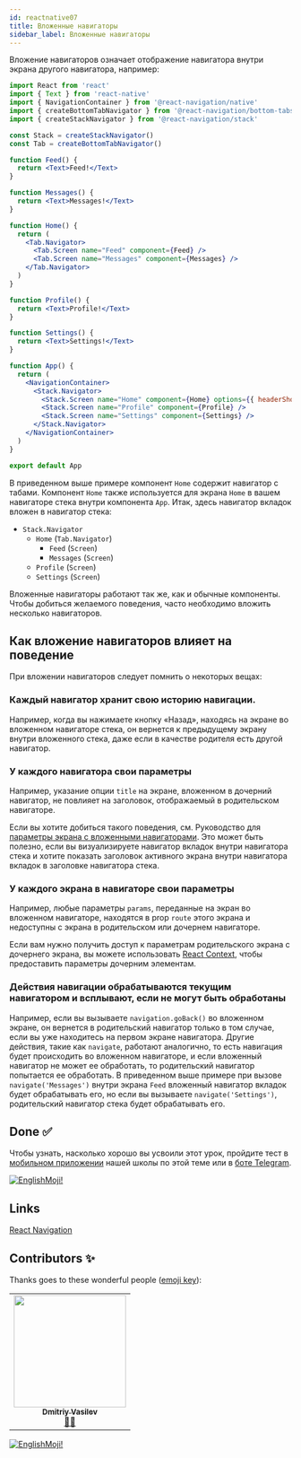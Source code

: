 ```yaml
---
id: reactnative07
title: Вложенные навигаторы
sidebar_label: Вложенные навигаторы
---
```


Вложение навигаторов означает отображение навигатора внутри экрана другого навигатора, например:

```jsx
import React from 'react'
import { Text } from 'react-native'
import { NavigationContainer } from '@react-navigation/native'
import { createBottomTabNavigator } from '@react-navigation/bottom-tabs'
import { createStackNavigator } from '@react-navigation/stack'

const Stack = createStackNavigator()
const Tab = createBottomTabNavigator()

function Feed() {
  return <Text>Feed!</Text>
}

function Messages() {
  return <Text>Messages!</Text>
}

function Home() {
  return (
    <Tab.Navigator>
      <Tab.Screen name="Feed" component={Feed} />
      <Tab.Screen name="Messages" component={Messages} />
    </Tab.Navigator>
  )
}

function Profile() {
  return <Text>Profile!</Text>
}

function Settings() {
  return <Text>Settings!</Text>
}

function App() {
  return (
    <NavigationContainer>
      <Stack.Navigator>
        <Stack.Screen name="Home" component={Home} options={{ headerShown: false }} />
        <Stack.Screen name="Profile" component={Profile} />
        <Stack.Screen name="Settings" component={Settings} />
      </Stack.Navigator>
    </NavigationContainer>
  )
}

export default App
```

В приведенном выше примере компонент `Home` содержит навигатор с табами. Компонент `Home` также используется для экрана `Home` в вашем навигаторе стека внутри компонента `App`. Итак, здесь навигатор вкладок вложен в навигатор стека:

- `Stack.Navigator`
  - `Home` (`Tab.Navigator`)
    - `Feed` (`Screen`)
    - `Messages` (`Screen`)
  - `Profile` (`Screen`)
  - `Settings` (`Screen`)

Вложенные навигаторы работают так же, как и обычные компоненты. Чтобы добиться желаемого поведения, часто необходимо вложить несколько навигаторов.

## Как вложение навигаторов влияет на поведение

При вложении навигаторов следует помнить о некоторых вещах:

### Каждый навигатор хранит свою историю навигации.

Например, когда вы нажимаете кнопку «Назад», находясь на экране во вложенном навигаторе стека, он вернется к предыдущему экрану внутри вложенного стека, даже если в качестве родителя есть другой навигатор.

### У каждого навигатора свои параметры

Например, указание опции `title` на экране, вложенном в дочерний навигатор, не повлияет на заголовок, отображаемый в родительском навигаторе.

Если вы хотите добиться такого поведения, см. Руководство для [параметры экрана с вложенными навигаторами](https://reactnavigation.org/docs/6.x/screen-options-resolution#setting-parent-screen-options-based-on-child-navigators-state). Это может быть полезно, если вы визуализируете навигатор вкладок внутри навигатора стека и хотите показать заголовок активного экрана внутри навигатора вкладок в заголовке навигатора стека.

### У каждого экрана в навигаторе свои параметры

Например, любые параметры `params`, переданные на экран во вложенном навигаторе, находятся в prop `route` этого экрана и недоступны с экрана в родительском или дочернем навигаторе.

Если вам нужно получить доступ к параметрам родительского экрана с дочернего экрана, вы можете использовать [React Context](https://reactjs.org/docs/context.html), чтобы предоставить параметры дочерним элементам.


### Действия навигации обрабатываются текущим навигатором и всплывают, если не могут быть обработаны

Например, если вы вызываете `navigation.goBack()` во вложенном экране, он вернется в родительский навигатор только в том случае, если вы уже находитесь на первом экране навигатора. Другие действия, такие как `navigate`, работают аналогично, то есть навигация будет происходить во вложенном навигаторе, и если вложенный навигатор не может ее обработать, то родительский навигатор попытается ее обработать. В приведенном выше примере при вызове `navigate('Messages')` внутри экрана `Feed` вложенный навигатор вкладок будет обрабатывать его, но если вы вызываете `navigate('Settings')`, родительский навигатор стека будет обрабатывать его. 

## Done ✅

Чтобы узнать, насколько хорошо вы усвоили этот урок, пройдите тест в [мобильном приложении](http://onelink.to/njhc95) нашей школы по этой теме или в [боте Telegram](https://t.me/javascriptcamp_bot).

[![EnglishMoji!](/img/logo/englishmoji.png)](https://apps.apple.com/kz/app/englishmoji/id6450254885)

## Links

[React Navigation](https://reactnavigation.org/docs/6.x/nesting-navigators)

## Contributors ✨

Thanks goes to these wonderful people ([emoji key](https://allcontributors.org/docs/en/emoji-key)):

<table>
  <tr>
    <td align="center"><a href="https://fullstackserverless.github.io/"><img src="https://avatars0.githubusercontent.com/u/6774813?v=4?s=200" width="200px;" alt=""/><br /><sub><b>Dmitriy Vasilev</b></sub></a><br /> <a href="https://github.com/gHashTag/react-native-village/commits?author=gHashTag" title="Documentation">📖💲</a></td>
  </tr>
</table>

[![EnglishMoji!](/img/logo/englishmoji.png)](https://apps.apple.com/kz/app/englishmoji/id6450254885)
